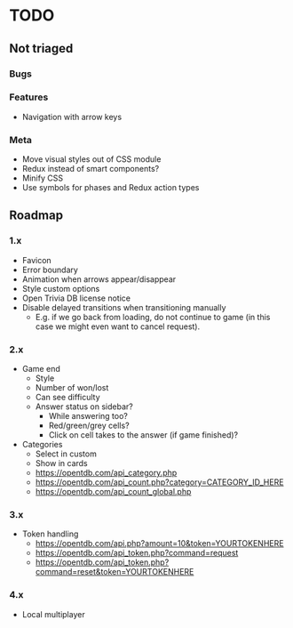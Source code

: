 # TODO

## Not triaged

### Bugs

### Features

- Navigation with arrow keys

### Meta

- Move visual styles out of CSS module
- Redux instead of smart components?
- Minify CSS
- Use symbols for phases and Redux action types

## Roadmap

### 1.x

- Favicon
- Error boundary
- Animation when arrows appear/disappear
- Style custom options
- Open Trivia DB license notice
- Disable delayed transitions when transitioning manually
  - E.g. if we go back from loading, do not continue to game (in this case we might even want to
    cancel request).

### 2.x

- Game end
  - Style
  - Number of won/lost
  - Can see difficulty
  - Answer status on sidebar?
    - While answering too?
    - Red/green/grey cells?
    - Click on cell takes to the answer (if game finished)?
- Categories
  - Select in custom
  - Show in cards
  - https://opentdb.com/api_category.php
  - https://opentdb.com/api_count.php?category=CATEGORY_ID_HERE
  - https://opentdb.com/api_count_global.php


### 3.x

- Token handling
  - https://opentdb.com/api.php?amount=10&token=YOURTOKENHERE
  - https://opentdb.com/api_token.php?command=request
  - https://opentdb.com/api_token.php?command=reset&token=YOURTOKENHERE

### 4.x

- Local multiplayer
